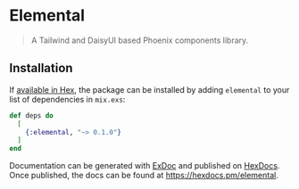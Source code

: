 # Elemental

> A Tailwind and DaisyUI based Phoenix components library.

## Installation

If [available in Hex](https://hex.pm/docs/publish), the package can be installed
by adding `elemental` to your list of dependencies in `mix.exs`:

```elixir
def deps do
  [
    {:elemental, "~> 0.1.0"}
  ]
end
```

Documentation can be generated with [ExDoc](https://github.com/elixir-lang/ex_doc)
and published on [HexDocs](https://hexdocs.pm). Once published, the docs can
be found at <https://hexdocs.pm/elemental>.
